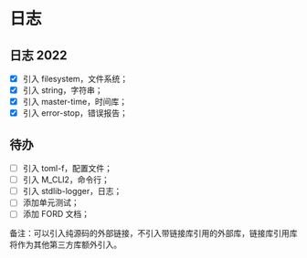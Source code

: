 # 日志

## 日志 2022

- [x] 引入 filesystem，文件系统；
- [x] 引入 string，字符串；
- [x] 引入 master-time，时间库；
- [x] 引入 error-stop，错误报告；

## 待办

- [ ] 引入 toml-f，配置文件；
- [ ] 引入 M_CLI2，命令行；
- [ ] 引入 stdlib-logger，日志；
- [ ] 添加单元测试；
- [ ] 添加 FORD 文档；

备注：可以引入纯源码的外部链接，不引入带链接库引用的外部库，链接库引用库将作为其他第三方库额外引入。
